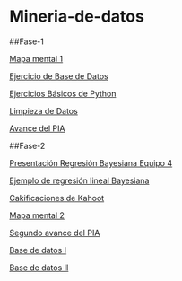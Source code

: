 # Mineria-de-datos

##Fase-1

[Mapa mental 1](https://github.com/KevinONM/Mineria-de-datos-003/blob/main/MapaMental_1_1802294.pdf)

[Ejercicio de Base de Datos](https://github.com/SahoriRamirez/MineriaDeDatos/blob/main/Ej1_BaseDatos_4.pdf)

[Ejercicios Básicos de Python](https://github.com/KevinONM/Mineria-de-datos-003/blob/main/Ej_Python_1802294.ipynb)

[Limpieza de Datos](https://github.com/SahoriRamirez/MineriaDeDatos/blob/main/Archivos/Ej_Limpieza_04.ipynb)

[Avance del PIA](https://github.com/SahoriRamirez/MineriaDeDatos/blob/main/Archivos/Avance1_PIA_04%20.ipynb)

##Fase-2

[Presentación Regresión Bayesiana Equipo 4](https://github.com/SahoriRamirez/MineriaDeDatos/blob/main/Archivos/Presentaci%C3%B3n_Regresi%C3%B3n%20Bayesiana_04.pdf)

[Ejemplo de regresión lineal Bayesiana](https://github.com/SahoriRamirez/MineriaDeDatos/blob/c3c46aeccf98651e74613947e338c28346de0355/Archivos/EJ_REGRESION_LINEAL_BAYESIANA_04.R)

[Cakificaciones de Kahoot](https://github.com/SahoriRamirez/MineriaDeDatos/blob/c3c46aeccf98651e74613947e338c28346de0355/Archivos/Calificaci%C3%B3n_Regresi%C3%B3n%20Bayesiana%20_Equipo04.pdf)

[Mapa mental 2](https://github.com/KevinONM/Mineria-de-datos-003/blob/main/Mapa%20Mental_2_1802294.pdf)

[Segundo avance del PIA](https://nbviewer.jupyter.org/github/SahoriRamirez/MineriaDeDatos/blob/main/Archivos/AvancePIA_II_003_04.ipynb)

[Base de datos I](https://nbviewer.jupyter.org/github/SahoriRamirez/MineriaDeDatos/blob/main/Archivos/Visualizaci%C3%B3n_04_Principal.ipynb)

[Base de datos II](https://nbviewer.jupyter.org/github/SahoriRamirez/MineriaDeDatos/blob/main/Archivos/Vializaci%C3%B3n_04_Secundaria.ipynb)
